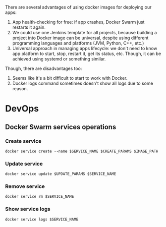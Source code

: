 There are several advantages of using docker images for deploying our apps:
  1. App health-checking for free: if app crashes, Docker Swarm just restarts it again.
  2. We could use one Jenkins template for all projects, because building a project into Docker image can be universal, despite using different programming languages and platforms (JVM, Python, C++, etc.)
  3. Universal approach in managing apps lifecycle: we don't need to know app platform to start, stop, restart it, get its status, etc. Though, it can be achieved using systemd or something similar.

Though, there are disadvantages too:
  1. Seems like it's a bit difficult to start to work with Docker.
  2. Docker logs command sometimes doesn't show all logs due to some reason.

# DevOps

## Docker Swarm services operations

### Create service

`docker service create --name $SERVICE_NAME $CREATE_PARAMS $IMAGE_PATH`

### Update service

`docker service update $UPDATE_PARAMS $SERVICE_NAME`

### Remove service

`docker service rm $SERVICE_NAME`

### Show service logs

`docker service logs $SERVICE_NAME`
